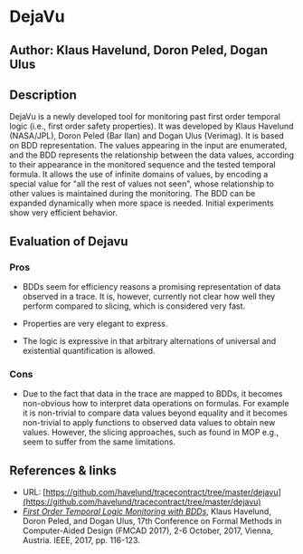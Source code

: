 # DejaVu

## Author: Klaus Havelund, Doron Peled, Dogan Ulus
## Description


DejaVu is a newly developed tool for monitoring past first order temporal logic (i.e., first
order safety properties). It was developed by Klaus Havelund (NASA/JPL), Doron Peled (Bar Ilan)
and Dogan Ulus (Verimag). It is based on BDD representation. The values appearing
in the input are enumerated, and the BDD represents the relationship between the data
values, according to their appearance in the monitored sequence and the tested temporal
formula. It allows the use of infinite domains of values, by encoding a special value for "all the
rest of values not seen", whose relationship to other values is maintained during the monitoring.
The BDD can be expanded dynamically when more space is needed. Initial experiments show
very efficient behavior. 


## Evaluation of Dejavu

### Pros

* BDDs seem for efficiency reasons a promising representation of data observed in a trace. It is, however, currently not clear how well they perform compared to slicing, which is considered very fast.

* Properties are very elegant to express.

* The logic is expressive in that arbitrary alternations of universal and existential quantification is allowed.

### Cons

* Due to the fact that data in the trace are mapped to BDDs, it becomes non-obvious how to interpret data operations on formulas. For example it is non-trivial to compare data values beyond equality and it becomes non-trivial to apply functions to observed data values to obtain new values. However, the slicing approaches, such as found in MOP e.g., seem to suffer from the same limitations.

## References & links

* URL: [https://github.com/havelund/tracecontract/tree/master/dejavu](https://github.com/havelund/tracecontract/tree/master/dejavu)
* [*First Order Temporal Logic Monitoring with BDDs*](fmcad-2017.pdf), Klaus Havelund, Doron Peled, and Dogan Ulus,  17th Conference on Formal Methods in Computer-Aided Design (FMCAD 2017), 2-6 October, 2017, Vienna, Austria. IEEE, 2017, pp. 116-123.  


